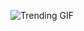 ![Trending GIF](https://media4.giphy.com/media/v1.Y2lkPThiYjIxNzcybTl0d2YybWF1ZGEzbWJvZzFjeHBqcGxuMWRhanNsdWhhN3VuZW82aCZlcD12MV9naWZzX3NlYXJjaCZjdD1n/bGgsc5mWoryfgKBx1u/giphy.gif)
